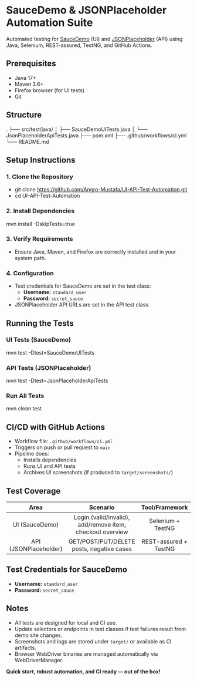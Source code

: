 # SauceDemo & JSONPlaceholder Automation Suite

Automated testing for [SauceDemo](https://www.saucedemo.com/) (UI) and [JSONPlaceholder](https://jsonplaceholder.typicode.com/) (API) using Java, Selenium, REST-assured, TestNG, and GitHub Actions.

## Prerequisites

- Java 17+  
- Maven 3.6+  
- Firefox browser (for UI tests)  
- Git

## Structure

.
├── src/test/java/
│ ├── SauceDemoUITests.java
│ └── JsonPlaceholderApiTests.java
├── pom.xml
├── .github/workflows/ci.yml
└── README.md



## Setup Instructions

### 1. Clone the Repository

- git clone https://github.com/Angro-Mustafa/UI-API-Test-Automation.git
- cd UI-API-Test-Automation


### 2. Install Dependencies

mvn install -DskipTests=true



### 3. Verify Requirements

- Ensure Java, Maven, and Firefox are correctly installed and in your system path.

### 4. Configuration

- Test credentials for SauceDemo are set in the test class:
    - **Username:** `standard_user`
    - **Password:** `secret_sauce`
- JSONPlaceholder API URLs are set in the API test class.

## Running the Tests

### UI Tests (SauceDemo)

mvn test -Dtest=SauceDemoUITests



### API Tests (JSONPlaceholder)

mvn test -Dtest=JsonPlaceholderApiTests



### Run All Tests

mvn clean test



## CI/CD with GitHub Actions

- Workflow file: `.github/workflows/ci.yml`
- Triggers on push or pull request to `main`
- Pipeline does:
    - Installs dependencies
    - Runs UI and API tests
    - Archives UI screenshots (if produced to `target/screenshots/`)

## Test Coverage

|       Area      |                Scenario                  |   Tool/Framework    |
|:---------------:|:----------------------------------------:|:-------------------:|
| UI (SauceDemo)  | Login (valid/invalid), add/remove item, checkout overview | Selenium + TestNG   |
| API (JSONPlaceholder) | GET/POST/PUT/DELETE posts, negative cases   | REST-assured + TestNG |

## Test Credentials for SauceDemo

- **Username:** `standard_user`
- **Password:** `secret_sauce`

## Notes

- All tests are designed for local and CI use.
- Update selectors or endpoints in test classes if test failures result from demo site changes.
- Screenshots and logs are stored under `target/` or available as CI artifacts.
- Browser WebDriver binaries are managed automatically via WebDriverManager.

**Quick start, robust automation, and CI ready — out of the box!**
